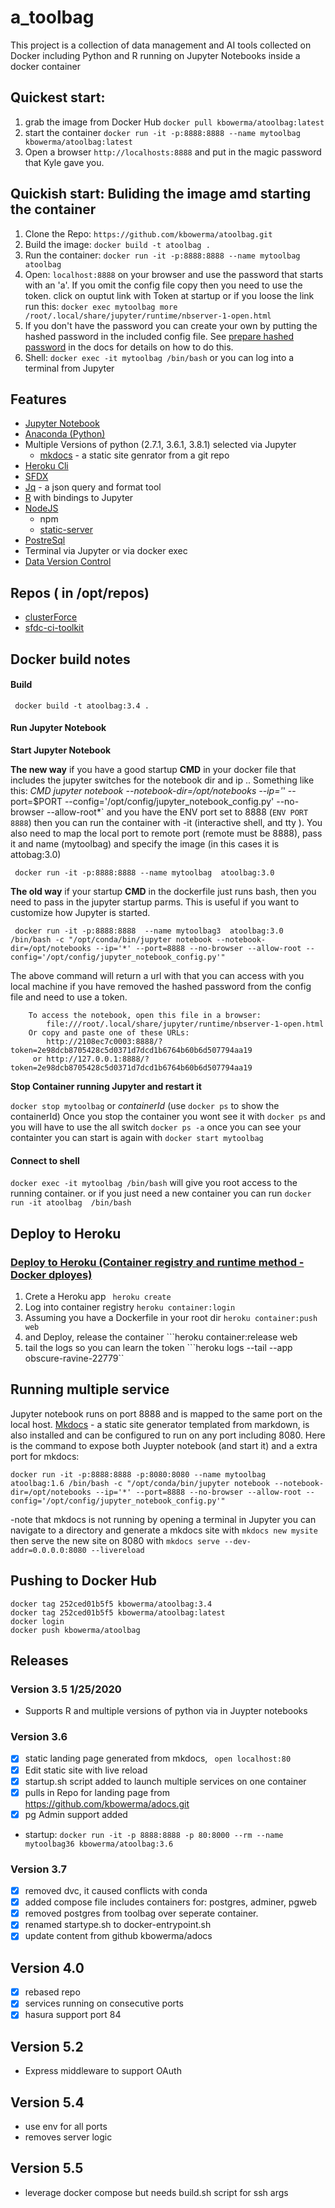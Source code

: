 # a_toolbag

This project is a collection of data management and AI tools collected on Docker including Python and R running on Jupyter Notebooks inside a docker container

## Quickest start:

1. grab the image from Docker Hub ```docker pull kbowerma/atoolbag:latest```
2. start the container ```docker run -it -p:8888:8888 --name mytoolbag kbowerma/atoolbag:latest```
3. Open a browser ```http://localhosts:8888``` and put in the magic password that Kyle gave you.

## Quickish start: Buliding the image amd starting the container

1. Clone the Repo: ```https://github.com/kbowerma/atoolbag.git```
1. Build the image: ``` docker build -t atoolbag . ```
2. Run the container:  ```docker run -it -p:8888:8888 --name mytoolbag  atoolbag ```
3. Open:  ```localhost:8888``` on your browser and use the password that starts with an 'a'. If you omit the config file copy then you need to use the token. 
click on ouptut link with Token at startup or if you loose the link run this: ```docker exec mytoolbag more /root/.local/share/jupyter/runtime/nbserver-1-open.html```
4. If you don't have the password you can create your own by putting the hashed password in the included config file.   See [prepare hashed password](https://jupyter-notebook.readthedocs.io/en/stable/public_server.html#preparing-a-hashed-password) in the docs for details on how to do this.
4. Shell: ```docker exec -it mytoolbag /bin/bash``` or you can log into a terminal from Jupyter

## Features

* [Jupyter Notebook](https://jupyter.org/)
* [Anaconda (Python)](https://docs.conda.io/projects/conda/en/latest/index.html)
* Multiple Versions of python (2.7.1, 3.6.1, 3.8.1) selected via Jupyter
  * [mkdocs](https://www.mkdocs.org/) - a static site genrator from a git repo
* [Heroku Cli](https://devcenter.heroku.com/articles/heroku-cli)
* [SFDX](https://developer.salesforce.com/tools/sfdxcli)
* [Jq](https://stedolan.github.io/jq/) - a json query and format tool
* [R](https://www.r-project.org/) with bindings to Jupyter
* [NodeJS](https://nodejs.org/en/)
  * npm
  * [static-server](https://github.com/nbluis/static-server#readme)
* [PostreSql](https://www.postgresql.org/)
* Terminal via Jupyter or via docker exec
* [Data Version Control](https://dvc.org/)

## Repos ( in /opt/repos)
 * [clusterForce](https://github.com/kbowerma/clusterForce)  
 * [sfdc-ci-toolkit](https://github.com/scolladon/sfdc-ci-toolkit)


## Docker build notes


#### Build

     docker build -t atoolbag:3.4 .

#### Run Jupyter Notebook

**Start Jupyter Notebook**

**The new way** if you have a good startup **CMD** in your docker file that includes the jupyter switches for the notebook dir and ip .. Something like this: *CMD jupyter notebook --notebook-dir=/opt/notebooks --ip='*' --port=$PORT --config='/opt/config/jupyter_notebook_config.py' --no-browser --allow-root*` and you have the ENV port set to 8888 (```ENV PORT 8888```) then you can run the container with -it (interactive shell, and tty ). You also need to map the local port to remote port (remote must be 8888),  pass it and name (mytoolbag) and specify the image (in this cases it is attobag:3.0)

     docker run -it -p:8888:8888 --name mytoolbag  atoolbag:3.0

**The old way** if your startup **CMD** in the dockerfile just runs bash,  then you need to pass in the jupyter startup parms.  This is useful if you want to customize how Jupyter is started.

     docker run -it -p:8888:8888  --name mytoolbag3  atoolbag:3.0 /bin/bash -c "/opt/conda/bin/jupyter notebook --notebook-dir=/opt/notebooks --ip='*' --port=8888 --no-browser --allow-root --config='/opt/config/jupyter_notebook_config.py'"



The above command will return a url with that you can access with you local machine if you have removed the hashed password from the config file and need to use a token.

```
    To access the notebook, open this file in a browser:
        file:///root/.local/share/jupyter/runtime/nbserver-1-open.html
    Or copy and paste one of these URLs:
        http://2108ec7c0003:8888/?token=2e98dcb8705428c5d0371d7dcd1b6764b60b6d507794aa19
     or http://127.0.0.1:8888/?token=2e98dcb8705428c5d0371d7dcd1b6764b60b6d507794aa19
```



**Stop Container running Jupyter and restart it**

```docker stop mytoolbag``` or *containerId* (use ```docker ps``` to show the containerId)
Once you stop the container you wont see it with ```docker ps``` and you will have to use the all switch ```docker ps -a``` once you can see your containter you can start is again with ```docker start mytoolbag```

#### Connect to shell 

```docker exec -it mytoolbag /bin/bash``` will give you root access to the running container. 
or if you just need a new container you can run ```docker run -it atoolbag  /bin/bash```

## Deploy to Heroku

### [Deploy to Heroku (Container registry and runtime method - Docker dployes)](https://devcenter.heroku.com/articles/container-registry-and-runtime)


1. Crete a Heroku app ``` heroku create```
2. Log into container registry  ```heroku container:login```
3. Assuming you have a Dockerfile in your root dir ```heroku container:push web```
4. and Deploy, release the container ```heroku container:release web
5. tail the logs so you can learn the token ```heroku logs --tail --app obscure-ravine-22779``

## Running multiple service
Jupyter notebook runs on port 8888 and is mapped to the same port on the local host.  [Mkdocs](https://www.mkdocs.org/) - a static site generator templated from markdown, is also installed and can be configured to run on any port including 8080.  Here is the command to expose both Juypter notebook (and start it) and a extra port for mkdocs:  

```docker run -it -p:8888:8888 -p:8080:8080 --name mytoolbag  atoolbag:1.6 /bin/bash -c "/opt/conda/bin/jupyter notebook --notebook-dir=/opt/notebooks --ip='*' --port=8888 --no-browser --allow-root --config='/opt/config/jupyter_notebook_config.py'"```  

-note that mkdocs is not running by opening a terminal in Jupyter you can navigate to a directory and generate a mkdocs site with ```mkdocs new mysite``` then serve the new site on 8080 with ```mkdocs serve --dev-addr=0.0.0.0:8080 --livereload``` 

## Pushing to Docker Hub

```
docker tag 252ced01b5f5 kbowerma/atoolbag:3.4
docker tag 252ced01b5f5 kbowerma/atoolbag:latest
docker login
docker push kbowerma/atoolbag
```

## Releases

### Version 3.5  1/25/2020

  * Supports R and multiple versions of python via in Juypter notebooks

### Version 3.6

* [x] static landing page generated from mkdocs, ``` open localhost:80```
* [x] Edit static site with live reload
* [x] startup.sh script added to launch multiple services on one container
* [x] pulls in Repo for landing page from https://github.com/kbowerma/adocs.git
* [x] pg Admin support added 
* startup: ```docker run -it -p 8888:8888 -p 80:8000 --rm --name mytoolbag36 kbowerma/atoolbag:3.6```

### Version 3.7

* [x] removed dvc, it caused conflicts with conda
* [x] added compose file includes containers for: postgres, adminer, pgweb
* [x] removed postgres from toolbag over seperate container.
* [x] renamed startype.sh to docker-entrypoint.sh
* [x] update content from github kbowerma/adocs

 ## Version 4.0

* [x] rebased repo
* [x] services running on consecutive ports
* [x] hasura support port 84

## Version 5.2

 * Express middleware to support OAuth


## Version 5.4

 * use env for all ports
 * removes server logic

## Version 5.5

 * leverage docker compose but needs build.sh script for ssh args







